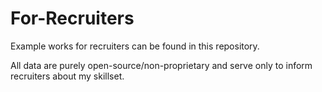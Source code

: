 # For-Recruiters
Example works for recruiters can be found in this repository.

All data are purely open-source/non-proprietary and serve only to inform recruiters about my skillset.
